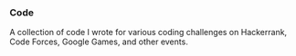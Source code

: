 ### Code
A collection of code I wrote for various coding challenges on Hackerrank, Code Forces, Google Games, and other events. 
